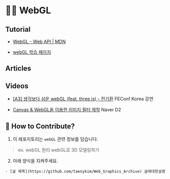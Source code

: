 # 🤹‍♀️ WebGL

## Tutorial

- [WebGL - Web API | MDN](https://developer.mozilla.org/ko/docs/Web/API/WebGL_API)

- [webGL 학습 페이지](https://xem.github.io/articles/webgl-guide.html?fbclid=IwAR1tjeDBtiTnx1Ul2ysvmWnkQeQ7-HQYVpcVN1Rq3nz-ESs2SwCEHngIve8#1)

## Articles

## Videos

- [[A3] 생각보다 쉬운 webGL (feat. three.js) - 전기환](https://youtu.be/b3vP6wfpqWE) FEConf Korea 강연

- [Canvas & WebGL을 이용한 이미지 필터 제작](https://youtu.be/EGk-Q9f0Nqg) Naver D2

## 👀 How to Contribute?

1. 이 레포지토리는 `webGL` 관련 정보를 담습니다.

> ex. webGL 원리
> webGL로 3D 모델링하기

2. 아래 양식을 지켜주세요.

```
- [글 제목](https://github.com/taenykim/Web_Graphics_Archive) 글에대한설명
```
